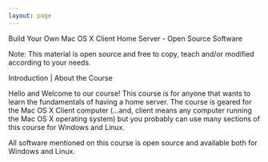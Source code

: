 ```yaml
---
layout: page
---
```


Build Your Own Mac OS X Client Home Server - Open Source Software

Note: This material is open source and free to copy, teach and/or modified according to your needs.

Introduction | About the Course<br>

Hello and Welcome to our course! This course is for anyone that wants to learn the fundamentals of 
having a home server. The course is geared for the Mac OS X Client computer (...and, client means 
any computer running the Mac OS X operating system) but you probably can use many sections of 
this course for Windows and Linux. <br>

All software mentioned on this course is open source and available both for Windows 
and Linux.
